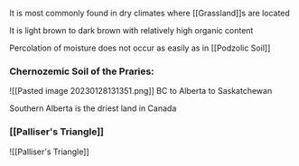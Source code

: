 It is most commonly found in dry climates where [[Grassland]]s are located

It is light brown to dark brown with relatively high organic content

Percolation of moisture does not occur as easily as in [[Podzolic Soil]]

### Chernozemic Soil of the Praries:
![[Pasted image 20230128131351.png]]
BC to Alberta to Saskatchewan

Southern Alberta is the driest land in Canada

### [[Palliser's Triangle]]
![[Palliser's Triangle]]
